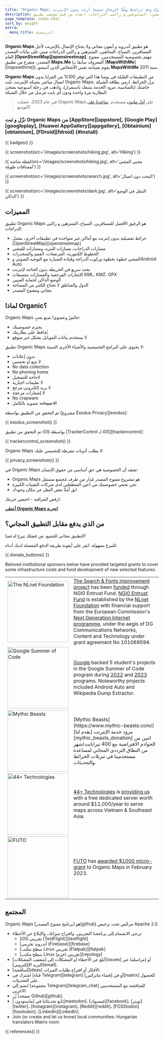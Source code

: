 ```yaml
---
title: "Organic Maps: تنزَّه وقد دراجتك وشُدَّ الرحال حيثما أردت بدون الإنترنت"
description: خرائط مفصلة بدون إنترنت لأجل المسافرين، السياح، السائقين، المتنزهين و راكبي الدراجات، انشأت من قبل مؤسسي تطبيق MapsWithMe (Maps.Me).
page_template: index.html
sort_by: weight
extra:
  menu_title: الرئيسية
---
```


**Organic Maps** هو تطبيق أندرويد و آيفون مجاني ولا يحتاج الإتصال بالإنترنت لأجل المسافرين، السياح، السائقين، المتنزهين و راكبي الدراجات مبني على بيانات المصدر العام **\[OpenStreetMap]\[openstreetmap]**.
مهتم بخصوصية المستخدمين، مفتوح المصدر، متفرع من تطبيق **Maps.Me** (المعروف سابقا بـ \[**MapsWithMe**]\[mapswithme])، يقوم بصيانته نفس الأشخاص الذين أسسو **MapsWithMe** سنة 2011.

**Organic Maps** من التطبيقات القليلة في يومنا هذا التي توفر 100% من المزايا بدون اتصال مباشر بشبكة الإنترنت. ثبّت Organic Maps، نزل الخرائط، ارمي بطاقة الشبكة خاصتك (بالمناسبة، مزود الخدمة يتتبعك باستمرار)، واذهب في رحلة اسبوعية بشحن البطارية مرة واحدة ودون أي بايت مرسل من خلال الشبكة.

> في عام 2023، حصلت Organic Maps على [أول مليون](@/news/2023-12-23/281/index.md) مستخدم. [ساعدنا على](@/donate/index.ar.md) التوسع!

### نزّل و ثبت Organic Maps من [AppStore][appstore], [Google Play][googleplay], [Huawei AppGallery][appgallery], [Obtainium][obtainium], [FDroid][fdroid] {#install}

{{ badges() }}

{{ screenshot(src='/images/screenshots/hiking.jpg', alt='Hiking') }}

{{ لقطة شاشة(src='/images/screenshots/hiking.jpg', alt='محبي المشي لمسافات
طويلة') }}

{{ screenshot(src='/images/screenshots/search.jpg', alt='البحث دون اتصال')
}}

{{ screenshot(src='/images/screenshots/dark.jpg', alt='التنقل في الوضع
الداكن') }}

## المميزات

تطبيق Organic Maps هو الرفيق الأفضل للمسافرين، السياح، المتنزهين و راكبي
الدراجات:

- خرائط تفصيلية بدون إنترنت مع أماكن غير متواجدة في تطبيقات أخرى، بفضل
  [OpenStreetMap][openstreetmap]
- مسارات الدراجات، مسارات للتنزه، ومسارات للمشي
- الخطوط الكنتورية، المرتفعات، القمم والمنحدرات
- المشي خطوة بخطوة وركوب الدراجة وقيادة السيارة مع التوجيه الصوتي وAndroid
  Auto
- بحث سريع في الخريطة بدون الحاجة لإنترنت
- الإشارات المرجعية والمسارات بتنسيقات KML، KMZ، GPX
- الوضع الداكن لحماية العينين
- الدول والمناطق لا تحتاج للكثير من المساحة
- مجاني ومفتوح المصدر

## لماذا Organic؟

Organic Maps خالصٌ وعضوي! صنع بحبٍ:

- يحترم خصوصيتك
- يُحافظ على بطاريتك
- لا يستخدم بيانات الموبايل بشكل غير متوقع

تطبيق Organic Maps لا يحتوي على البرامج التجسسية والأشياء الأخرى السيئة:

- بدون إعلانات
- لا تتبع أو تجسس
- No data collection
- No phoning home
- لاحاجة للتسجيل
- لا تعليمات اجبارية
- لا بريد إلكتروني مزعج
- لا إشعارات مزعجة
- No crapware
- ~~لا مبيدات~~ عضوية بالكامل!

تم التحقق من التطبيق بواسطة [مشروع Exodus Privacy][exodus]:

{{ exodus_screenshot() }}

تم التحقق من تطبيق iOS بواسطة [TrackerControl لـ iOS][trackercontrol]:

{{ trackercontrol_screenshot() }}

Organic Maps لا يطلب أذونات مفرطة للتجسس عليك:

{{ privacy_screenshots() }}

في Organic Maps نعتقد أن الخصوصية هي حق أساسي من حقوق الإنسان:

- Organic Maps هو مشروع مفتوح المصدر مُدار من طرف مُجتمع مستقل
- نحن نحمي خصوصيتك من أعين المتطفلين لدى شركات التقنيات الكبيرة
- ابق آمنًا بغض النظر عن مكان وجودك

ارفض المراقبة - احتضن حريتك.

**[أعطي Organic Maps تجربة!](#install)**

## من الذي يدفع مقابل التطبيق المجاني؟

التطبيق مجاني للجميع. من فضلك [تبرع](@/donate/index.ar.md) لدعمنا!

للتبرع بسهولة، انقر على أيقونة طريقة الدفع المفضلة لديك أدناه:

{{ donate_buttons() }}

Beloved institutional sponsors below have provided targeted grants to cover some infrastructure costs and fund development of new selected features:

<table style="border-spacing: 20px">
  <tbody><tr>
    <td>
      <a href="https://nlnet.nl/"><img src="sponsors/nlnet.svg" alt="The NLnet Foundation" width="200px"></a>
    </td>
    <td>
      <a href="https://github.com/organicmaps/organicmaps/milestone/7">The Search & Fonts improvement project</a> has been <a href="https://nlnet.nl/project/OrganicMaps/">funded</a> through NGI0 Entrust Fund. <a href="https://nlnet.nl/entrust/">NGI0 Entrust Fund</a> is established by the <a href="https://nlnet.nl/">NLnet Foundation</a> with financial support from the European Commission's <a href="https://www.ngi.eu/">Next Generation Internet programme</a>, under the aegis of DG Communications Networks, Content and Technology under grant agreement No 101069594.
    </td>
  </tr>
  <tr>
    <td>
      <a href="https://summerofcode.withgoogle.com/"><img src="sponsors/gsoc.svg" alt="Google Summer of Code" width="200px"></a>
    </td>
    <td>
      <a href="https://summerofcode.withgoogle.com/">Google</a> backed 5 student's projects in the Google Summer of Code program during <a href="https://summerofcode.withgoogle.com/programs/2022/organizations/organic-maps">2022</a> and <a href="https://summerofcode.withgoogle.com/programs/2023/organizations/organic-maps">2023</a> programs. Noteworthy projects included Android Auto and Wikipedia Dump Extractor.
    </td>
  </tr>
  <tr>
    <td>
      <a href="https://www.mythic-beasts.com/"><img src="sponsors/mythic-beasts.png" alt="Mythic Beasts" width="200px"></a>
    </td>
    <td>[Mythic Beasts](https://www.mythic-beasts.com/) مزود خدمة الإنترنت [يقدم
لنا][mythic_beasts_donation] اثنين من الخوادم الافتراضية مع 400 تيرابايت/شهر
من النطاق الترددي المجاني لمساعدة مستخدمينا في تنزيلات الخرائط والتحديثات.</td>
  </tr>
  <tr>
    <td>
      <a href="https://44plus.vn"><img src="sponsors/44plus.svg" alt="44+ Technologies" width="200px"></a>
    </td>
    <td>
      <a href="https://44plus.vn">44+ Technologies</a> is <a href="https://44plus.vn/organicmaps">providing us </a>with a free dedicated server worth around $12,000/year to serve maps across Vietnam & Southeast Asia.
    </td>
  </tr>
  <tr>
    <td>
      <a href="https://futo.org"><img src="sponsors/futo.svg" alt="FUTO" width="200px"></a>
    </td>
    <td>
      <a href="https://futo.org">FUTO</a> has <a href="https://www.youtube.com/watch?v=fJJclgBHrEw">awarded $1000 micro-grant</a> to Organic Maps in February 2023.
    </td>
  </tr>
</tbody></table>

## المجتمع

Organic Maps هو [برنامج مفتوح المصدر][github] مرخّص تحت ترخيص Apache 2.0.

- يرجى الانضمام إلى برنامجنا التجريبي، واقتراح ميزاتك، والإبلاغ عن الأخطاء:
  - [iOS تجريبي (TestFlight)][testflight]
  - [أندرويد تجريبي (Firebase)][firebase]
  - [سطح مكتب Linux تجريبي (Flatpak)][flatpak]
  - [سطح مكتب Linux تجريبي (حزم)][repology]
- أبلغ عن الأخطاء أو المشكلات إلى [متعقب المشكلات][issues] أو [مراسلتنا عبر
  البريد الإلكتروني][email].
- [مناقشة][ideas] الأفكار أو اقتراح طلبات الميزات.
- اشترك في [قناة Telegram][telegram] أو في [فضاء ماتركس][matrix] للحصول على
  التحديثات.
- انضم إلى [مجموعة Telegram][telegram_chat] للمناقشة مع المستخدمين الآخرين.
- زُر [صفحة Github][github].
- تابع تحديثاتنا في [ماستودون ][mastodon]، [فيسبوك][facebook]،
  [تويتر][twitter]، [Instagram][instagram]، [Reddit][reddit]،
  [FOSStodon][fosstodon]، [LinkedIn][LinkedIn].
- Join (or create and let us know) local communities: Hungarian translators
  Matrix room

[fork]: https://en.wikipedia.org/wiki/Fork_\(software_development\)

{{ references() }}
